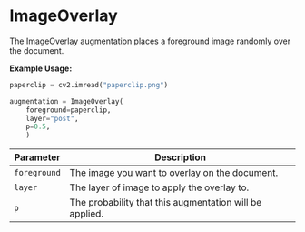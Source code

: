 # ImageOverlay

The ImageOverlay augmentation places a foreground image randomly over the document.

**Example Usage:**

```python
paperclip = cv2.imread("paperclip.png")

augmentation = ImageOverlay(
	foreground=paperclip,
	layer="post",
	p=0.5,
	)
```

| Parameter    | Description                                             |
|--------------|---------------------------------------------------------|
| `foreground` | The image you want to overlay on the document.          |
| `layer`      | The layer of image to apply the overlay to.             |
| `p`          | The probability that this augmentation will be applied. |
